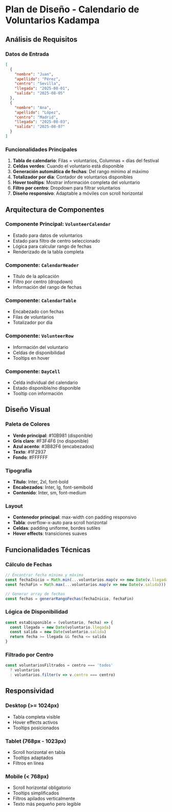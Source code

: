 # Plan de Diseño - Calendario de Voluntarios Kadampa

## Análisis de Requisitos

### Datos de Entrada
```json
[
  { 
    "nombre": "Juan", 
    "apellido": "Pérez", 
    "centro": "Sevilla", 
    "llegada": "2025-08-01", 
    "salida": "2025-08-05" 
  },
  { 
    "nombre": "Ana", 
    "apellido": "López", 
    "centro": "Madrid", 
    "llegada": "2025-08-03", 
    "salida": "2025-08-07" 
  }
]
```

### Funcionalidades Principales
1. **Tabla de calendario**: Filas = voluntarios, Columnas = días del festival
2. **Celdas verdes**: Cuando el voluntario está disponible
3. **Generación automática de fechas**: Del rango mínimo al máximo
4. **Totalizador por día**: Contador de voluntarios disponibles
5. **Hover tooltips**: Mostrar información completa del voluntario
6. **Filtro por centro**: Dropdown para filtrar voluntarios
7. **Diseño responsivo**: Adaptable a móviles con scroll horizontal

## Arquitectura de Componentes

### Componente Principal: `VolunteerCalendar`
- Estado para datos de voluntarios
- Estado para filtro de centro seleccionado
- Lógica para calcular rango de fechas
- Renderizado de la tabla completa

### Componente: `CalendarHeader`
- Título de la aplicación
- Filtro por centro (dropdown)
- Información del rango de fechas

### Componente: `CalendarTable`
- Encabezado con fechas
- Filas de voluntarios
- Totalizador por día

### Componente: `VolunteerRow`
- Información del voluntario
- Celdas de disponibilidad
- Tooltips en hover

### Componente: `DayCell`
- Celda individual del calendario
- Estado disponible/no disponible
- Tooltip con información

## Diseño Visual

### Paleta de Colores
- **Verde principal**: #10B981 (disponible)
- **Gris claro**: #F3F4F6 (no disponible)
- **Azul acento**: #3B82F6 (encabezados)
- **Texto**: #1F2937
- **Fondo**: #FFFFFF

### Tipografía
- **Título**: Inter, 2xl, font-bold
- **Encabezados**: Inter, lg, font-semibold
- **Contenido**: Inter, sm, font-medium

### Layout
- **Contenedor principal**: max-width con padding responsivo
- **Tabla**: overflow-x-auto para scroll horizontal
- **Celdas**: padding uniforme, bordes sutiles
- **Hover effects**: transiciones suaves

## Funcionalidades Técnicas

### Cálculo de Fechas
```javascript
// Encontrar fecha mínima y máxima
const fechaInicio = Math.min(...voluntarios.map(v => new Date(v.llegada)))
const fechaFin = Math.max(...voluntarios.map(v => new Date(v.salida)))

// Generar array de fechas
const fechas = generarRangoFechas(fechaInicio, fechaFin)
```

### Lógica de Disponibilidad
```javascript
const estaDisponible = (voluntario, fecha) => {
  const llegada = new Date(voluntario.llegada)
  const salida = new Date(voluntario.salida)
  return fecha >= llegada && fecha <= salida
}
```

### Filtrado por Centro
```javascript
const voluntariosFiltrados = centro === 'todos' 
  ? voluntarios 
  : voluntarios.filter(v => v.centro === centro)
```

## Responsividad

### Desktop (>= 1024px)
- Tabla completa visible
- Hover effects activos
- Tooltips posicionados

### Tablet (768px - 1023px)
- Scroll horizontal en tabla
- Tooltips adaptados
- Filtros en línea

### Mobile (< 768px)
- Scroll horizontal obligatorio
- Tooltips simplificados
- Filtros apilados verticalmente
- Texto más pequeño pero legible

